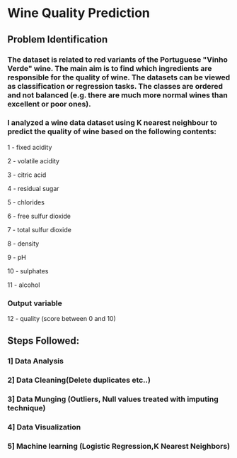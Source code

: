 # Wine Quality Prediction

## Problem Identification

### The dataset is related to red variants of the Portuguese "Vinho Verde" wine. The main aim is to find which ingredients are responsible for the quality of wine. The datasets can be viewed as classification or regression tasks. The classes are ordered and not balanced (e.g. there are much more normal wines than excellent or poor ones).

### I analyzed a wine data dataset using K nearest neighbour to predict the quality of wine based on the following contents:

1 - fixed acidity

2 - volatile acidity

3 - citric acid

4 - residual sugar

5 - chlorides

6 - free sulfur dioxide

7 - total sulfur dioxide

8 - density

9 - pH

10 - sulphates

11 - alcohol

### Output variable 

12 - quality (score between 0 and 10)

## Steps Followed:

### 1] Data Analysis

### 2] Data Cleaning(Delete duplicates etc..)

### 3] Data Munging (Outliers, Null values treated with imputing technique)

### 4] Data Visualization

### 5] Machine learning (Logistic Regression,K Nearest Neighbors)

